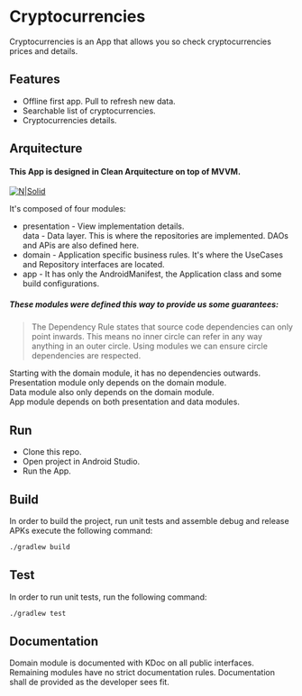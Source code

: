 # Cryptocurrencies

Cryptocurrencies is an App that allows you so check cryptocurrencies prices and details.

## Features

- Offline first app. Pull to refresh new data.
- Searchable list of cryptocurrencies.
- Cryptocurrencies details.

## Arquitecture

#### This App is designed in Clean Arquitecture on top of MVVM.

[![N|Solid](https://blog.cleancoder.com/uncle-bob/images/2012-08-13-the-clean-architecture/CleanArchitecture.jpg)](https://blog.cleancoder.com/uncle-bob/images/2012-08-13-the-clean-architecture/CleanArchitecture.jpg)

It's composed of four modules:

- presentation - View implementation details.  
  data - Data layer. This is where the repositories are implemented. DAOs and APis are also defined
  here.  
- domain - Application specific business rules. It's where the UseCases and Repository interfaces
  are located.  
- app - It has only the AndroidManifest, the Application class and some build configurations.

##### These modules were defined this way to provide us some guarantees:

> The Dependency Rule states that source code dependencies can only point inwards. This means no
> inner circle can refer in any way anything in an outer circle. Using modules we can ensure circle
> dependencies are respected.

Starting with the domain module, it has no dependencies outwards.  
Presentation module only depends on the domain module.  
Data module also only depends on the domain module.  
App module depends on both presentation and data modules.

## Run

- Clone this repo.  
- Open project in Android Studio.  
- Run the App.

## Build

In order to build the project, run unit tests and assemble debug and release APKs execute the
following command:

```sh
./gradlew build
```

## Test

In order to run unit tests, run the following command:

```sh
./gradlew test
```

## Documentation

Domain module is documented with KDoc on all public interfaces.  
Remaining modules have no strict documentation rules. Documentation shall de provided as the
developer sees fit.